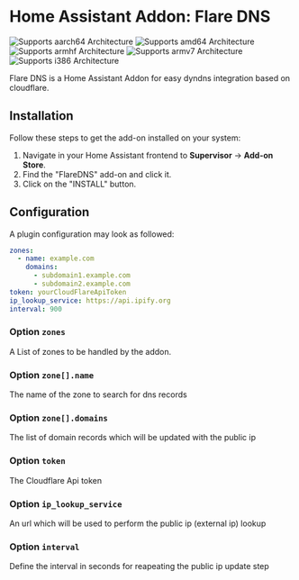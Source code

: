 # Home Assistant Addon: Flare DNS

![Supports aarch64 Architecture][aarch64-shield] ![Supports amd64 Architecture][amd64-shield] ![Supports armhf Architecture][armhf-shield] ![Supports armv7 Architecture][armv7-shield] ![Supports i386 Architecture][i386-shield]

Flare DNS is a Home Assistant Addon for easy dyndns integration based on cloudflare.

[aarch64-shield]: https://img.shields.io/badge/aarch64-yes-green.svg
[amd64-shield]: https://img.shields.io/badge/amd64-yes-green.svg
[armhf-shield]: https://img.shields.io/badge/armhf-yes-green.svg
[armv7-shield]: https://img.shields.io/badge/armv7-yes-green.svg
[i386-shield]: https://img.shields.io/badge/i386-yes-green.svg


## Installation

Follow these steps to get the add-on installed on your system:

1. Navigate in your Home Assistant frontend to **Supervisor** -> **Add-on Store**.
2. Find the "FlareDNS" add-on and click it.
3. Click on the "INSTALL" button.

## Configuration

A plugin configuration may look as followed:

```yaml
zones:
  - name: example.com
    domains:
      - subdomain1.example.com
      - subdomain2.example.com
token: yourCloudFlareApiToken
ip_lookup_service: https://api.ipify.org
interval: 900
```

### Option `zones`

A List of zones to be handled by the addon.

### Option `zone[].name`

The name of the zone to search for dns records

### Option `zone[].domains`

The list of domain records which will be updated with the public ip

### Option `token`

The Cloudflare Api token

### Option `ip_lookup_service`

An url which will be used to perform the public ip (external ip) lookup

### Option `interval`

Define the interval in seconds for reapeating the public ip update step
